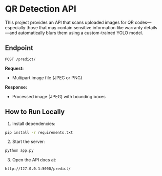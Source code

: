 # QR Detection API

This project provides an API that scans uploaded images for QR codes—especially those that may contain sensitive information like warranty details—and automatically blurs them using a custom-trained YOLO model.

## Endpoint

`POST /predict/`

**Request:**  
- Multipart image file (JPEG or PNG)

**Response:**  
- Processed image (JPEG) with bounding boxes

## How to Run Locally

1. Install dependencies:

```bash
pip install -r requirements.txt
````

2. Start the server:

```bash
python app.py
```

3. Open the API docs at:

```
http://127.0.0.1:5000/predict/
```

